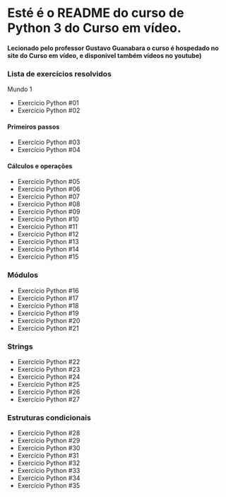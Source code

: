 # Esté é o README do curso de Python 3 do Curso em vídeo.

#### Lecionado pelo professor Gustavo Guanabara o curso é hospedado no site do Curso em vídeo, e disponível também vídeos no youtube)

### Lista de exercícios resolvidos

Mundo 1 

- Exercício Python #01
- Exercício Python #02

#### Primeiros passos

- Exercício Python #03
- Exercício Python #04

#### Cálculos e operações

- Exercício Python #05
- Exercício Python #06
- Exercício Python #07
- Exercício Python #08
- Exercício Python #09
- Exercício Python #10
- Exercício Python #11
- Exercício Python #12
- Exercício Python #13
- Exercício Python #14
- Exercício Python #15

### Módulos

- Exercício Python #16
- Exercício Python #17
- Exercício Python #18
- Exercício Python #19
- Exercício Python #20
- Exercício Python #21

### Strings

- Exercício Python #22
- Exercício Python #23
- Exercício Python #24
- Exercício Python #25
- Exercício Python #26
- Exercício Python #27

### Estruturas condicionais

- Exercício Python #28
- Exercício Python #29
- Exercício Python #30
- Exercício Python #31
- Exercício Python #32
- Exercício Python #33
- Exercício Python #34
- Exercício Python #35



